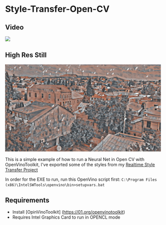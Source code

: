 # Style-Transfer-Open-CV

## Video
![](style-transfer/example/style_transfer.gif)

## High Res Still
![](style-transfer/example/high_res_style_transfer_a.jpg)

This is a simple example of how to run a Neural Net in Open CV with OpenVinoToolkit, I've exported some of the styles from my [Realtime Style Transfer Project](https://github.com/NeuralVFX/real-time-style-transfer)

In order for the EXE to run, run this OpenVino script first: `C:\Program Files (x86)\IntelSWTools\openvino\bin>setupvars.bat`

## Requirements
- Install [OpinVinoToolkit] (https://01.org/openvinotoolkit)
- Requires Intel Graphics Card to run in OPENCL mode
